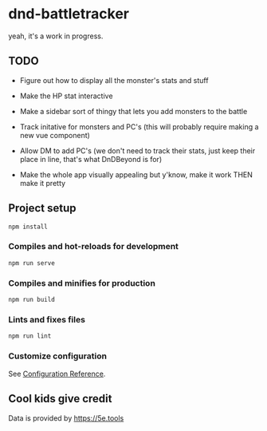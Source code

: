 # dnd-battletracker
yeah, it's a work in progress.

## TODO
- Figure out how to display all the monster's stats and stuff
- Make the HP stat interactive
- Make a sidebar sort of thingy that lets you add monsters to the battle
- Track initative for monsters and PC's (this will probably require making a new vue component)
- Allow DM to add PC's (we don't need to track their stats, just keep their place in line, that's what DnDBeyond is for)

- Make the whole app visually appealing but y'know, make it work THEN make it pretty

## Project setup
```
npm install
```

### Compiles and hot-reloads for development
```
npm run serve
```

### Compiles and minifies for production
```
npm run build
```

### Lints and fixes files
```
npm run lint
```

### Customize configuration
See [Configuration Reference](https://cli.vuejs.org/config/).

## Cool kids give credit
Data is provided by https://5e.tools
